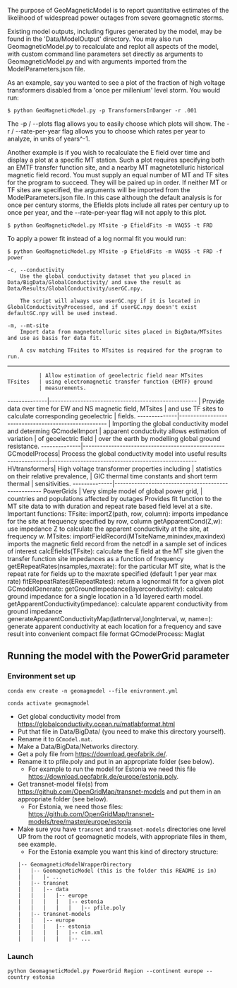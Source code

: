 The purpose of GeoMagneticModel is to report quantitative estimates of the likelihood of widespread power outages from severe geomagnetic storms.

Existing model outputs, including figures generated by the model, may be found in the 'Data/ModelOutput' directory. You may also run GeomagneticModel.py to recalculate and replot all aspects of the model, with custom command line parameters set directly as arguments to GeomagneticModel.py and with arguments imported from the ModelParameters.json file.

As an example, say you wanted to see a plot of the fraction of high voltage transformers disabled from a 'once per millenium' level storm. You would run: 

	$ python GeoMagneticModel.py -p TransformersInDanger -r .001

The -p / --plots flag allows you to easily choose which plots will show. The -r / --rate-per-year flag allows you to choose which rates per year to analyze, in units of years^-1.

Another example is if you wish to recalculate the E field over time and display a plot at a specific MT station. Such a plot requires specifying both an EMTF transfer function site, and a nearby MT magnetotelluric historical magnetic field record. You must supply an equal number of MT and TF sites for the program to succeed. They will be paired up in order. If neither MT or TF sites are specified, the arguments will be imported from the ModelParameters.json file. In this case although the default analysis is for once per century storms, the Efields plots include all rates per century up to once per year, and the --rate-per-year flag will not apply to this plot.

	$ python GeoMagneticModel.py MTsite -p EfieldFits -m VAQ55 -t FRD

To apply a power fit instead of a log normal fit you would run:

	$ python GeoMagneticModel.py MTsite -p EfieldFits -m VAQ55 -t FRD -f power
	
	-c, --conductivity
		Use the global conductivity dataset that you placed in  Data/BigData/GlobalConductivity/ and save the result as Data/Results/GlobalConductivity/userGC.npy.

		The script will always use userGC.npy if it is located in GlobalConductivityProcessed, and if userGC.npy doesn't exist defaultGC.npy will be used instead.

	-m, --mt-site
		Import data from magnetotelluric sites placed in BigData/MTsites and use as basis for data fit.

		A csv matching TFsites to MTsites is required for the program to run.  

___________________________________________________________________
			  | Allow estimation of geoelectric field near MTsites
	TFsites   | using electromagnetic transfer function (EMTF) ground
			  | measurements.
--------------|----------------------------------------------------
			  | Provide data over time for EW and NS magnetic field, 
	MTsites	  | and use TF sites to calculate corresponding geoelectric 
			  | fields.
--------------|----------------------------------------------------
			  | Importing the global conductivity model and determing
GCmodelImport | apparent conductivity allows estimation of variation 
			  |	of geoelectric field
			  | over the earth by modelling global ground resistance.
--------------|--------------------------------------------------
GCmodelProcess| Process the global conductivity model into useful results
--------------|----------------------------------------------------
HVtransformers| High voltage transformer properties including 
			  | statistics on their relative prevalence, 
			  | GIC thermal time constants and short term thermal 
			  | sensitivities.
--------------|----------------------------------------------------
  PowerGrids  | Very simple model of global power grid,
			  | countries and populations affected by outages
				Provides fit function to the MT site data to with duration and repeat rate based field level at a site.
Important functions:
	TFsite: 
		importZ(path, row, column): imports impedance for the site at frequency specified by row, column
		getApparentCond(Z,w): use impedance Z to calculate the apparent conductivity at the site, at frequency w.
	MTsites: 
		importFieldRecord(MTsiteName,minindex,maxindex) imports the magnetic field record from the netcdf in a sample set of indices of interest
		calcEfields(TFsite): calculate the E field at the MT site given the transfer function site impedances as a function of frequency
		getERepeatRates(nsamples,maxrate): for the particular MT site, what is the repeat rate for fields up to the maxrate specified (default 1 per year max rate)
		fitERepeatRates(ERepeatRates): return a lognormal fit for a given plot
	GCmodelGenerate:
		getGroundImpedance(layerconductivity): calculate ground impedance for a single location in a 1d layered earth model.
		getApparentConductivity(impedance): calculate apparent conductivity from ground impedance
		generateApparentConductivityMap(latInterval,longInterval, w, name=): generate apparent conductivity at each location for a frequency and save result into convenient compact file format
	GCmodelProcess:
		Maglat

## Running the model with the PowerGrid parameter
### Environment set up
```
conda env create -n geomagmodel --file enivronment.yml
```
```
conda activate geomagmodel
```
- Get global conductivity model from https://globalconductivity.ocean.ru/matlabformat.html
- Put that file in Data/BigData/ (you need to make this directory yourself).
- Rename it to ```GCmodel.mat```.
- Make a Data/BigData/Networks directory.
- Get a poly file from https://download.geofabrik.de/.
- Rename it to pfile.poly and put in an appropriate folder (see below).
	- For example to run the model for Estonia we need this file https://download.geofabrik.de/europe/estonia.poly.
- Get transnet-model file(s) from https://github.com/OpenGridMap/transnet-models and put them in an appropriate folder (see below).
	- For Estonia, we need those files: https://github.com/OpenGridMap/transnet-models/tree/master/europe/estonia
- Make sure you have ```transnet``` and ```transnet-models``` directories one level UP from the root of geomagnetic models, with appropriate files in them, see example.
	- For the Estonia example you want this kind of directory structure:
	```
	|-- GeomagneticModelWrapperDirectory
	|	|-- GeomagneticModel (this is the folder this README is in)
	|	|	|- ...
	|	|-- transnet
	|	|	|-- data
	|	|	|	|-- europe
	|	|	|	|	|-- estonia
	|	|	|	|	|	|-- pfile.poly
	|	|-- transnet-models
	|	|	|-- europe
	|	|	|	|-- estonia
	|	|	|	|	|-- cim.xml
	| 	| 	|	|	|-- ...
	```

### Launch
```
python GeomagneticModel.py PowerGrid Region --continent europe --country estonia
```

